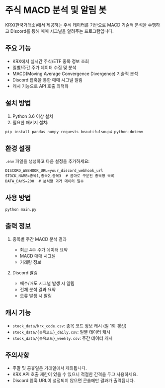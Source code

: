 # 주식 MACD 분석 및 알림 봇

KRX(한국거래소)에서 제공하는 주식 데이터를 기반으로 MACD 기술적 분석을 수행하고 Discord를 통해 매매 시그널을 알려주는 프로그램입니다.

## 주요 기능

- KRX에서 실시간 주식/ETF 종목 정보 조회
- 일별/주간 주가 데이터 수집 및 분석
- MACD(Moving Average Convergence Divergence) 기술적 분석
- Discord 웹훅을 통한 매매 시그널 알림
- 캐시 기능으로 API 호출 최적화

## 설치 방법

1. Python 3.6 이상 설치
2. 필요한 패키지 설치:
```bash
pip install pandas numpy requests beautifulsoup4 python-dotenv
```

## 환경 설정

`.env` 파일을 생성하고 다음 설정을 추가하세요:

```env
DISCORD_WEBHOOK_URL=your_discord_webhook_url
STOCK_NAME=종목1,종목2,종목3  # 콤마로 구분된 종목명 목록
DATA_DAYS=200  # 분석할 과거 데이터 일수
```

## 사용 방법

```bash
python main.py
```

## 출력 정보

1. 종목별 주간 MACD 분석 결과
   - 최근 4주 주가 데이터 요약
   - MACD 매매 시그널
   - 거래량 정보

2. Discord 알림
   - 매수/매도 시그널 발생 시 알림
   - 전체 분석 결과 요약
   - 오류 발생 시 알림

## 캐시 기능

- `stock_data/krx_code.csv`: 종목 코드 정보 캐시 (일 1회 갱신)
- `stock_data/{종목코드}_daily.csv`: 일별 데이터 캐시
- `stock_data/{종목코드}_weekly.csv`: 주간 데이터 캐시

## 주의사항

- 주말 및 공휴일은 거래일에서 제외됩니다.
- KRX API 호출 제한이 있을 수 있으니 적절한 간격을 두고 사용하세요.
- Discord 웹훅 URL이 설정되지 않으면 콘솔에만 결과가 출력됩니다.
